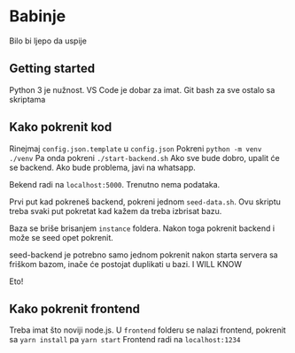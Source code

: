 # Babinje

Bilo bi ljepo da uspije
## Getting started

Python 3 je nužnost. VS Code je dobar za imat. Git bash za sve ostalo sa skriptama

## Kako pokrenit kod

Rinejmaj `config.json.template` u `config.json`
Pokreni `python -m venv ./venv`
Pa onda pokreni `./start-backend.sh`
Ako sve bude dobro, upalit će se backend. Ako bude problema, javi na whatsapp.

Bekend radi na `localhost:5000`. Trenutno nema podataka.

Prvi put kad pokreneš backend, pokreni jednom `seed-data.sh`. Ovu skriptu treba svaki put pokretat kad kažem da treba izbrisat bazu.

Baza se briše brisanjem `instance` foldera. Nakon toga pokrenit backend i može se seed opet pokrenit.

seed-backend je potrebno samo jednom pokrenit nakon starta servera sa friškom bazom, inače će postojat duplikati u bazi. I WILL KNOW

Eto!

## Kako pokrenit frontend

Treba imat što noviji node.js. U `frontend` folderu se nalazi frontend, pokrenit sa `yarn install` pa `yarn start`
Frontend radi na `localhost:1234`